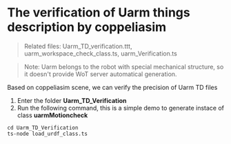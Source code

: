 # The verification of Uarm things description by coppeliasim

>Related files: Uarm_TD_verification.ttt, uarm_workspace_check_class.ts,  uarm_Verification.ts

>Note: Uarm belongs to the robot with special mechanical structure, so it doesn't provide WoT server automatical generation.

Based on coppeliasim scene, we can verify the precision of Uarm TD files

1. Enter the folder **Uarm_TD_Verification**
2. Run the following command, this is a simple demo to generate instace of class **uarmMotioncheck**

```
cd Uarm_TD_Verification
ts-node load_urdf_class.ts
```


